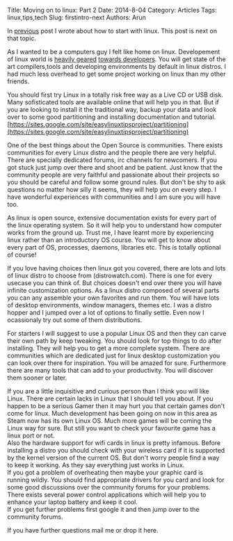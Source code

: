 Title: Moving on to linux: Part 2
Date: 2014-8-04
Category: Articles
Tags: linux,tips,tech
Slug: firstintro-next
Authors: Arun

In [previous]({filename}/firstintro.md) post I wrote about how to start with linux. This post is next on that topic.

As I wanted to be a computers guy I felt like home on linux. Developement of linux world is [heavily geared](http://beta.slashdot.org/story/12053) [towards developers](http://redd.it/1ugvgh). You will get state of the art compilers,tools and developing environments by default in linux distros. I had much less overhead to get some project working on linux than my other friends.

You should first try Linux in a totally risk free way as a Live CD or USB disk. Many sofisticated tools are available online that will help you in that. But if you are looking to install it the traditional way, backup your data and look over to some good partitioning and installing documentation and tutorial.  
[https://sites.google.com/site/easylinuxtipsproject/partitioning](https://sites.google.com/site/easylinuxtipsproject/partitioning)

One of the best things about the Open Source is communities. There exists communities for every Linux distro and the people there are very helpful. There are specially dedicated forums, irc channels for newcomers. If you got stuck just jump over there and shoot and be patient. Just know that the community people are very faithful and passionate about their projects so you should be careful and follow some ground rules. But don't be shy to ask questions no matter how silly it seems, they will help you on every step. I have wonderful experiences with communities and I am sure you will have too.

As linux is open source, extensive documentation exists for every part of the linux operating system. So it will help you to understand how computer works from the ground up. Trust me, I have learnt more by experiencing linux rather than an introductory OS course. You will get to know about every part of OS, processes, daemons, libraries etc.
This is totally optional of course!

If you love having choices then linux got you covered, there are lots and lots of linux distro to choose from (distrowatch.com). There is one for every usecase you can think of. But choices doesn't end over there you will have infinite customization options. As a linux distro composed of several parts you can any assemble your own favorites and run them. You will have lots of desktop environments, window managers, themes etc. I was a distro hopper and I jumped over a lot of options to finally settle. Even now I ocassionaly try out some of them distributions.

For starters I will suggest to use a popular Linux OS and then they can carve their own path by keep tweaking. You should look for top things to do after installing. They will help you to get a more complete system. There are communities which are dedicated just for linux desktop customization you can look over there for inspiration. You will be amazed for sure. Furthermore there are many tools that can add to your productivity. You will discover them sooner or later. 

If you are a little inquisitive and curious person than I think you will like Linux. There are certain lacks in Linux that I should tell you about. If you happen to be a serious Gamer then it may hurt you that certain games don't come for linux. Much development has been going on now in this area as Steam now has its own Linux OS. Much more games will be coming the Linux way for sure. But still you want to check your favourite game has a linux port or not.    
Also the hardware support for wifi cards in linux is pretty infamous. Before installing a distro you should check with your wireless card if it is supported by the kernel version of the current OS. But don't worry people find a way to keep it working. As they say everything just works in Linux.  
If you got a problem of overheating then maybe your graphic card is running wildly. You should find appropriate drivers for you card and look for some good discussions over the community forums for your problems. There exists several power control applications which will help you to enhance your laptop battery and keep it cool.  
If you get further problems first google it and then jump over to the community forums.

If you have further questions mail me or drop it here.
